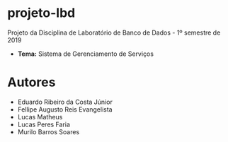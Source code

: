 # projeto-lbd
Projeto da Disciplina de Laboratório de Banco de Dados - 1º semestre de 2019
- **Tema:** Sistema de Gerenciamento de Serviços

# Autores
- Eduardo Ribeiro da Costa Júnior
- Fellipe Augusto Reis Evangelista
- Lucas Matheus
- Lucas Peres Faria
- Murilo Barros Soares
